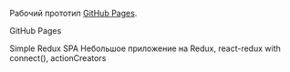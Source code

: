 Рабочий прототип [GitHub Pages](https://klijin.github.io/redux-example).

 GitHub Pages 

Simple Redux SPA
Небольшое приложение на Redux, react-redux with connect(), actionCreators
